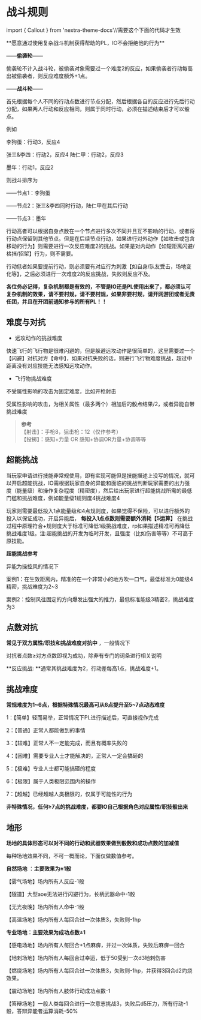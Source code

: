 # 战斗规则
import { Callout } from 'nextra-theme-docs'//需要这个下面的代码才生效

<Callout type="info">
    **愿意通过使用复杂战斗机制获得帮助的PL，IO不会拒绝他的行为**
</Callout>



**——偷袭轮——**

偷袭轮不计入战斗轮，被偷袭对象需要过一个难度2的反应，如果偷袭者行动每高出被偷袭者，则反应难度额外+1点。

**——战斗轮——**

首先根据每个人不同的行动点数进行节点分配，然后根据各自的反应进行先后行动分配，如果两人行动和反应相同，则属于同时行动，必须在描述结束后才可以骰点。

例如

李狗蛋：行动3，反应4

张三&李四：行动2，反应4 陆仁甲：行动2，反应3

墨年：行动1，反应2

则战斗排序为

——节点1：李狗蛋

——节点2：张三&李四同时行动，陆仁甲在其后行动

——节点3：墨年

行动高者可以根据自身点数在一个节点进行多次不同并且互不影响的行动，或者将行动点保留到其他节点。但是在后续节点行动，如果进行对外动作【如攻击或包含移动的行为】则需要进行一次反应难度2的挑战。如果是对内动作【如短距离闪避/格挡/招架】行为，则不需要。

行动低者如果要提前行动，则必须要有对应行为刺激【如自身/队友受击，场地变化等】，之后必须进行一次难度2的反应挑战，失败则反应不及。

**各位务必记得，复杂机制都是有效的，不管是IO还是PL使用出来了，都必须认可复杂机制的效果，请不要村规，请不要村规，如果非要村规，请开网游团或者无责任团，并且在开团前通知参与的所有PL！！**

## 难度与对抗

- 远攻动作的挑战难度

快速飞行的飞行物是很难闪避的，但是躲避远攻动作是很简单的，这里需要过一个【闪避】对抗对方【命中】，如果对抗失败的话，则进行飞行物难度挑战，超过中距离没有对应技能无法感知远攻动作。

- 飞行物挑战难度

不受属性影响的攻击为固定难度，比如开枪射击

受属性影响的攻击，为相关属性（最多两个）相加后的骰点结果/2，或者异能自带挑战难度

> **参考**<br>
> 【射击】：手枪8，狙击枪：12（仅作参考）<br>
> 【投掷】：感知+力量 OR 感知+协调OR力量+协调等等<br>

## 超能挑战

当玩家申请进行技能非常规使用，即有实现可能但是技能描述上没写的情况，就可以开启超能挑战，IO需根据玩家自身的异能和面临的挑战判断玩家需要的出力强度（能量级）和操作复杂程度（精密度），然后给出玩家进行超能挑战所需的最低门槛和挑战难度，例如能量级1规则度4挑战难度4

玩家则需要最低投入1点能量级和4点规则度，如果觉得不保险，可以进行额外的投入以保证成功，开启异能后， **每投入1点点数则需要额外消耗【5运算】** 在挑战过程中原理符合+规则度大于标准可降低1级挑战难度，rp如果描述精准可再降低挑战难度1级。注:超能挑战的开发为临时开发，且强度（比如伤害等等）不可高于原技能。

**超能挑战参考**

异能为操控风的情况下

案例1：在生效距离内，精准的在一个非常小的地方吹一口气，最低标准为0能级4精密，挑战难度为2~3

案例2：控制风往固定的方向爆发出强大的推力，最低标准能级3精密2，挑战难度为3

## 点数对抗 

**常见于双方属性/职技和挑战难度对抗中** ，一般情况下

对抗者点数≥对方点数即视为成功，除非有专门的词条进行相关说明

**反应挑战: **通常其挑战难度为2，行动差每高1点，挑战难度+1。

 ## 挑战难度

 **常规难度为1~6点，根据特殊情况最高可从6点提升至5~7点动态难度**

1：【简单】轻而易举，正常情况下PL进行描述后，可直接视作完成

2：【普通】正常人都能做到的事情

3：【较难】正常人不一定能完成，而且有概率失败的

4：【困难】需要专业人士才能解决的，正常人一定会搞砸的

5：【极难】专业人士都可能搞砸的程度

6：【极限】属于人类极限范围内的操作

7：【超越】已经超越人类极限的，仅属于可能性的行为

**非特殊情况，任何≥7点的挑战难度，都要IO自己根据角色对应属性/职技骰出来**


## 地形

**场地的具体形态可以对不同的行动和武器效果做到骰数和成功点数的加减值**

每种场地效果不同，不可一概而论，下面仅做数值参考。

 **自然场地** ：**主要效果为±1骰**

【雾气场地】场内所有人反应-1骰

【隧道】大型aoe无法进行闪避行为，长柄武器命中-1骰

【无光夜晚】场内所有人命中-1骰

【高温场地】场内所有人每回合过一次体质3，失败则-1hp

**专业场地：主要效果为成功点数±1**

【感电场地】场内所有人每回合+1点麻痹，并过一次体质，失败后麻痹一回合

【地刺场地】场内所有人每回合过幸运，低于50受到一次d3地刺伤害

【燃烧场地】场内所有人每回合过一次体质3，失败则-1hp，并获得3回合d2灼烧效果。

【震动场地】场内所有人肢体行动成功点数-1

【答辩场地】一般人类每回合进行一次意志挑战3，失败后d5压力，所有行动-1骰，答辩异能者运算消耗-50%
